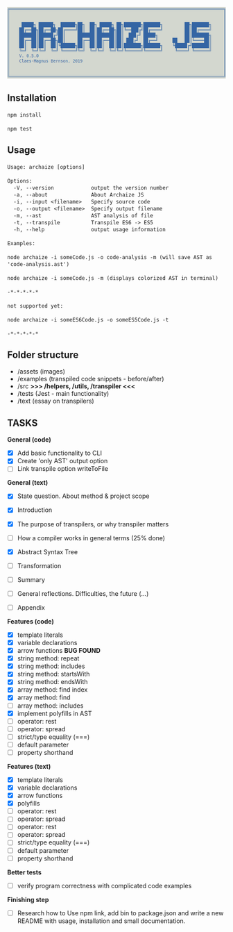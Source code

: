 ![logo](assets/logo.png)

## Installation

```
npm install

npm test

```

## Usage

```
Usage: archaize [options]

Options:
  -V, --version            output the version number
  -a, --about              About Archaize JS
  -i, --input <filename>   Specify source code
  -o, --output <filename>  Specify output filename
  -m, --ast                AST analysis of file
  -t, --transpile          Transpile ES6 -> ES5
  -h, --help               output usage information

Examples: 

node archaize -i someCode.js -o code-analysis -m (will save AST as 'code-analysis.ast') 

node archaize -i someCode.js -m (displays colorized AST in terminal)

-*-*-*-*-*

not supported yet:

node archaize -i someES6Code.js -o someES5Code.js -t 

-*-*-*-*-*
```

## Folder structure

- /assets (images)
- /examples (transpiled code snippets - before/after)
- /src **>>> /helpers, /utils, /transpiler <<<** 
- /tests (Jest - main functionality)
- /text (essay on transpilers)

## TASKS
 

**General (code)**
- [x] Add basic functionality to CLI
- [x] Create 'only AST' output option
- [ ] Link transpile option writeToFile

**General (text)**
- [x] State question. About method & project scope
- [x] Introduction
- [x] The purpose of transpilers, or why transpiler matters
- [ ] How a compiler works in general terms (25% done)  
- [x] Abstract Syntax Tree
- [ ] Transformation 
- [ ] Summary
- [ ] General reflections. Difficulties, the future (...)
- [ ] Appendix


**Features (code)**
- [x] template literals 
- [x] variable declarations
- [x] arrow functions **BUG FOUND**
- [x] string method: repeat
- [x] string method: includes
- [x] string method: startsWith
- [x] string method: endsWith
- [x] array method: find index
- [x] array method: find
- [ ] array method: includes
- [x] implement polyfills in AST   
- [ ] operator: rest
- [ ] operator: spread
- [ ] strict/type equality (===)
- [ ] default parameter
- [ ] property shorthand
 
**Features (text)**
- [x] template literals 
- [x] variable declarations
- [x] arrow functions 
- [x] polyfills
- [ ] operator: rest
- [ ] operator: spread
- [ ] operator: rest
- [ ] operator: spread
- [ ] strict/type equality (===)
- [ ] default parameter
- [ ] property shorthand

**Better tests**
- [ ] verify program correctness with complicated code examples

**Finishing step**
- [ ] Research how to Use npm link, add bin to package.json and write a new README with usage, installation and small documentation.

